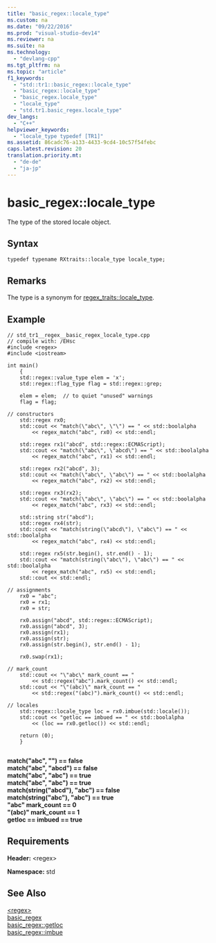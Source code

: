 ```yaml
---
title: "basic_regex::locale_type"
ms.custom: na
ms.date: "09/22/2016"
ms.prod: "visual-studio-dev14"
ms.reviewer: na
ms.suite: na
ms.technology: 
  - "devlang-cpp"
ms.tgt_pltfrm: na
ms.topic: "article"
f1_keywords: 
  - "std::tr1::basic_regex::locale_type"
  - "basic_regex::locale_type"
  - "basic_regex.locale_type"
  - "locale_type"
  - "std.tr1.basic_regex.locale_type"
dev_langs: 
  - "C++"
helpviewer_keywords: 
  - "locale_type typedef [TR1]"
ms.assetid: 86cadc76-a133-4433-9cd4-10c57f54febc
caps.latest.revision: 20
translation.priority.mt: 
  - "de-de"
  - "ja-jp"
---
```

# basic_regex::locale_type
The type of the stored locale object.  
  
## Syntax  
  
```  
typedef typename RXtraits::locale_type locale_type;  
```  
  
## Remarks  
 The type is a synonym for [regex_traits::locale_type](../vs140/regex_traits--locale_type.md).  
  
## Example  
  
```  
// std_tr1__regex__basic_regex_locale_type.cpp   
// compile with: /EHsc   
#include <regex>   
#include <iostream>   
  
int main()   
    {   
    std::regex::value_type elem = 'x';   
    std::regex::flag_type flag = std::regex::grep;   
  
    elem = elem;  // to quiet "unused" warnings   
    flag = flag;   
  
// constructors   
    std::regex rx0;   
    std::cout << "match(\"abc\", \"\") == " << std::boolalpha   
        << regex_match("abc", rx0) << std::endl;   
  
    std::regex rx1("abcd", std::regex::ECMAScript);   
    std::cout << "match(\"abc\", \"abcd\") == " << std::boolalpha   
        << regex_match("abc", rx1) << std::endl;   
  
    std::regex rx2("abcd", 3);   
    std::cout << "match(\"abc\", \"abc\") == " << std::boolalpha   
        << regex_match("abc", rx2) << std::endl;   
  
    std::regex rx3(rx2);   
    std::cout << "match(\"abc\", \"abc\") == " << std::boolalpha   
        << regex_match("abc", rx3) << std::endl;   
  
    std::string str("abcd");   
    std::regex rx4(str);   
    std::cout << "match(string(\"abcd\"), \"abc\") == " << std::boolalpha   
        << regex_match("abc", rx4) << std::endl;   
  
    std::regex rx5(str.begin(), str.end() - 1);   
    std::cout << "match(string(\"abc\"), \"abc\") == " << std::boolalpha   
        << regex_match("abc", rx5) << std::endl;   
    std::cout << std::endl;   
  
// assignments   
    rx0 = "abc";   
    rx0 = rx1;   
    rx0 = str;   
  
    rx0.assign("abcd", std::regex::ECMAScript);   
    rx0.assign("abcd", 3);   
    rx0.assign(rx1);   
    rx0.assign(str);   
    rx0.assign(str.begin(), str.end() - 1);   
  
    rx0.swap(rx1);   
  
// mark_count   
    std::cout << "\"abc\" mark_count == "   
        << std::regex("abc").mark_count() << std::endl;   
    std::cout << "\"(abc)\" mark_count == "   
        << std::regex("(abc)").mark_count() << std::endl;   
  
// locales   
    std::regex::locale_type loc = rx0.imbue(std::locale());   
    std::cout << "getloc == imbued == " << std::boolalpha   
        << (loc == rx0.getloc()) << std::endl;   
  
    return (0);   
    }  
  
```  
  
 **match("abc", "") == false**  
**match("abc", "abcd") == false**  
**match("abc", "abc") == true**  
**match("abc", "abc") == true**  
**match(string("abcd"), "abc") == false**  
**match(string("abc"), "abc") == true**  
**"abc" mark_count == 0**  
**"(abc)" mark_count == 1**  
**getloc == imbued == true**   
## Requirements  
 **Header:** \<regex>  
  
 **Namespace:** std  
  
## See Also  
 [\<regex>](../vs140/-regex-.md)   
 [basic_regex](../vs140/basic_regex-class.md)   
 [basic_regex::getloc](../vs140/basic_regex--getloc.md)   
 [basic_regex::imbue](../vs140/basic_regex--imbue.md)